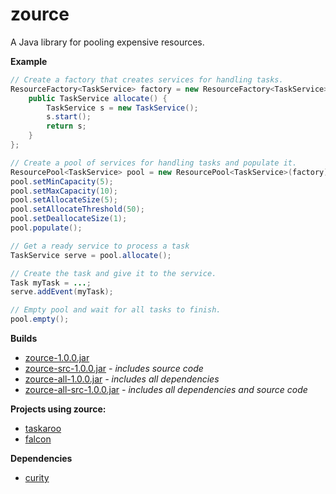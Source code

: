 zource
======

A Java library for pooling expensive resources.

**Example**

```java
// Create a factory that creates services for handling tasks.
ResourceFactory<TaskService> factory = new ResourceFactory<TaskService>() {
    public TaskService allocate() {
        TaskService s = new TaskService();
        s.start();
        return s;
    }
};

// Create a pool of services for handling tasks and populate it.
ResourcePool<TaskService> pool = new ResourcePool<TaskService>(factory);
pool.setMinCapacity(5);
pool.setMaxCapacity(10);
pool.setAllocateSize(5);
pool.setAllocateThreshold(50);
pool.setDeallocateSize(1);
pool.populate();

// Get a ready service to process a task
TaskService serve = pool.allocate();

// Create the task and give it to the service.
Task myTask = ...;
serve.addEvent(myTask);

// Empty pool and wait for all tasks to finish.
pool.empty();
```

**Builds**
- [zource-1.0.0.jar](https://github.com/ClickerMonkey/zource/blob/master/build/zource-1.0.0.jar?raw=true)
- [zource-src-1.0.0.jar](https://github.com/ClickerMonkey/zource/blob/master/build/zource-src-1.0.0.jar?raw=true) *- includes source code*
- [zource-all-1.0.0.jar](https://github.com/ClickerMonkey/zource/blob/master/build/zource-1.0.0.jar?raw=true) *- includes all dependencies*
- [zource-all-src-1.0.0.jar](https://github.com/ClickerMonkey/zource/blob/master/build/zource-src-1.0.0.jar?raw=true) *- includes all dependencies and source code*

**Projects using zource:**
- [taskaroo](https://github.com/ClickerMonkey/taskaroo)
- [falcon](https://github.com/ClickerMonkey/falcon)

**Dependencies**
- [curity](https://github.com/ClickerMonkey/curity)
